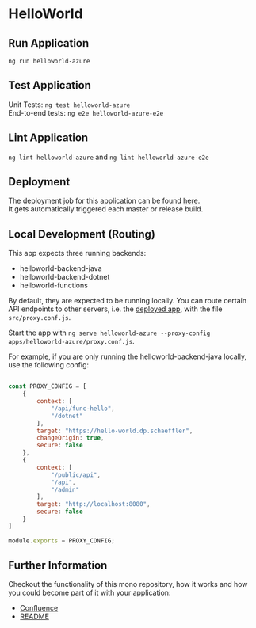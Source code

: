 # HelloWorld

## Run Application

`ng run helloworld-azure`

## Test Application

Unit Tests: `ng test helloworld-azure`  
End-to-end tests: `ng e2e helloworld-azure-e2e`

## Lint Application

`ng lint helloworld-azure` and `ng lint helloworld-azure-e2e`

## Deployment

The deployment job for this application can be found [here](https://gitlab.schaeffler.com/hello-world/helloworld-frontend-deployment).  
It gets automatically triggered each master or release build.

## Local Development (Routing)

This app expects three running backends:

- helloworld-backend-java
- helloworld-backend-dotnet
- helloworld-functions

By default, they are expected to be running locally.
You can route certain API endpoints to other servers, i.e. the [deployed app](https://hello-world.dp.schaeffler), with the file `src/proxy.conf.js`.

Start the app with `ng serve helloworld-azure --proxy-config apps/helloworld-azure/proxy.conf.js`.

For example, if you are only running the helloworld-backend-java locally, use the following config:

```js

const PROXY_CONFIG = [
    {
        context: [
            "/api/func-hello",
            "/dotnet"
        ],
        target: "https://hello-world.dp.schaeffler",
        changeOrigin: true,
        secure: false
    },
    {
        context: [
            "/public/api",
            "/api",
            "/admin"
        ],
        target: "http://localhost:8080",
        secure: false
    }
]

module.exports = PROXY_CONFIG;

```

## Further Information

Checkout the functionality of this mono repository, how it works and how you could become part of it with your application:
-  [Confluence](https://confluence.schaeffler.com/display/FRON)
-  [README](../../README.md)